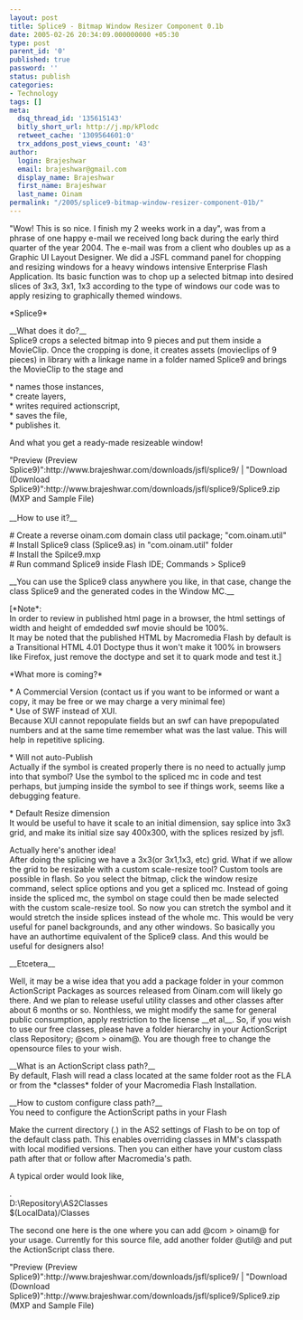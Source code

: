 ```yaml
---
layout: post
title: Splice9 - Bitmap Window Resizer Component 0.1b
date: 2005-02-26 20:34:09.000000000 +05:30
type: post
parent_id: '0'
published: true
password: ''
status: publish
categories:
- Technology
tags: []
meta:
  dsq_thread_id: '135615143'
  bitly_short_url: http://j.mp/kPlodc
  retweet_cache: '1309564601:0'
  trx_addons_post_views_count: '43'
author:
  login: Brajeshwar
  email: brajeshwar@gmail.com
  display_name: Brajeshwar
  first_name: Brajeshwar
  last_name: Oinam
permalink: "/2005/splice9-bitmap-window-resizer-component-01b/"
---
```

<p>"Wow! This is so nice. I finish my 2 weeks work in a day", was from a phrase of one happy e-mail we received long back during the early third quarter of the year 2004. The e-mail was from a client who doubles up as a Graphic UI Layout Designer. We did a JSFL command panel for chopping and resizing windows for a heavy windows intensive Enterprise Flash Application. Its basic function was to chop up a selected bitmap into desired slices of 3x3, 3x1, 1x3 according to the type of windows our code was to apply resizing to graphically themed windows.</p>
<p>*Splice9*</p>
<p>__What does it do?__<br />
Splice9 crops a selected bitmap into 9 pieces and put them inside a MovieClip. Once the cropping is done, it creates assets (movieclips of 9 pieces) in library with a linkage name in a folder named Splice9 and brings the MovieClip to the stage and </p>
<p>* names those instances,<br />
* create layers,<br />
* writes required actionscript,<br />
* saves the file,<br />
* publishes it.</p>
<p>And what you get a ready-made resizeable window!</p>
<p>"Preview (Preview Splice9)":http://www.brajeshwar.com/downloads/jsfl/splice9/ | "Download (Download Splice9)":http://www.brajeshwar.com/downloads/jsfl/splice9/Splice9.zip (MXP and Sample File)<br />
<br />
__How to use it?__</p>
<p># Create a reverse oinam.com domain class util package; "com.oinam.util"<br />
# Install Splice9 class (Splice9.as) in "com.oinam.util" folder<br />
# Install the Spilce9.mxp<br />
# Run command Splice9 inside Flash IDE; Commands > Splice9</p>
<p>__You can use the Splice9 class anywhere you like, in that case, change the class Splice9 and the generated codes in the Window MC.__</p>
<p>[*Note*:<br />
In order to review in published html page in a browser, the html settings of width and height of emdedded swf movie should be 100%.<br />
It may be noted that the published HTML by Macromedia Flash by default is a Transitional HTML 4.01 Doctype thus it won't make it 100% in browsers like Firefox, just remove the doctype and set it to quark mode and test it.]</p>
<p>*What more is coming?*</p>
<p>* A Commercial Version (contact us if you want to be informed or want a copy, it may be free or we may charge a very minimal fee)<br />
* Use of SWF instead of XUI.<br />
Because XUI cannot repopulate fields but an swf can have prepopulated numbers and at the same time remember what was the last value. This will help in repetitive splicing.</p>
<p>* Will not auto-Publish<br />
Actually if the symbol is created properly there is no need to actually jump into that symbol? Use the symbol to the spliced mc in code and test perhaps, but jumping inside the symbol to see if things work, seems like a debugging feature.</p>
<p>* Default Resize dimension<br />
It would be useful to have it scale to an initial dimension, say splice into 3x3 grid, and make its initial size say 400x300, with the splices resized by jsfl.</p>
<p>Actually here's another idea!<br />
After doing the splicing we have a 3x3(or 3x1,1x3, etc) grid. What if we allow the grid to be resizable with a custom scale-resize tool? Custom tools are possible in flash. So you select the bitmap, click the window resize command, select splice options and you get a spliced mc. Instead of going inside the spliced mc, the symbol on stage could then be made selected with the custom scale-resize tool. So now you can stretch the symbol and it would stretch the inside splices instead of the whole mc. This would be very useful for panel backgrounds, and any other windows. So basically you have an authortime equivalent of the Splice9 class. And this would be useful for designers also!</p>
<p>__Etcetera__</p>
<p>Well, it may be a wise idea that you add a package folder in your common ActionScript Packages as sources released from Oinam.com will likely go there. And we plan to release useful utility classes and other classes after about 6 months or so. Nonthless, we might modify the same for general public consumption, apply restriction to the license __et al__. So, if you wish to use our free classes, please have a folder hierarchy in your ActionScript class Repository; @com > oinam@. You are though free to change the opensource files to your wish.</p>
<p>__What is an ActionScript class path?__<br />
By default, Flash will read a class located at the same folder root as the FLA or from the *classes* folder of your Macromedia Flash Installation.</p>
<p>__How to custom configure class path?__<br />
You need to configure the ActionScript paths in your Flash</p>
<p>Make the current directory (.) in the AS2 settings of Flash to be on top of the default class path. This enables overriding classes in MM's classpath with local modified versions. Then you can either have your custom class path after that or follow after Macromedia's path.</p>
<p>A typical order would look like,</p>
<p>.<br />
D:\Repository\AS2Classes<br />
$(LocalData)/Classes</p>
<p>The second one here is the one where you can add @com > oinam@ for your usage. Currently for this source file, add another folder @util@ and put the ActionScript class there.</p>
<p>"Preview (Preview Splice9)":http://www.brajeshwar.com/downloads/jsfl/splice9/ | "Download (Download Splice9)":http://www.brajeshwar.com/downloads/jsfl/splice9/Splice9.zip (MXP and Sample File)</p>

